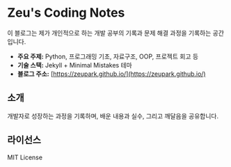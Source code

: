 # Zeu's Coding Notes

이 블로그는 제가 개인적으로 하는 개발 공부의 기록과 문제 해결 과정을 기록하는 공간입니다.

- **주요 주제:** Python, 프로그래밍 기초, 자료구조, OOP, 프로젝트 회고 등
- **기술 스택:** Jekyll + Minimal Mistakes 테마
- **블로그 주소:** [https://zeupark.github.io/](https://zeupark.github.io/)

## 소개

개발자로 성장하는 과정을 기록하며, 배운 내용과 실수, 그리고 깨달음을 공유합니다.



## 라이선스

MIT License
